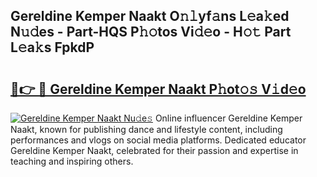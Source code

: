 ## Gereldine Kemper Naakt O𝚗𝚕yf𝚊ns L𝚎a𝚔ed N𝚞𝚍es - Part-HQS P𝚑𝚘tos Vi𝚍𝚎o - H𝚘𝚝 Part L𝚎a𝚔s FpkdP

# <h2><a href="http://kf31gye.oniu.top/?m=Gereldine+Kemper+Naakt">🔗👉 🔴 Gereldine Kemper Naakt P𝚑ot𝚘𝚜 V𝚒d𝚎o</a></h2>

[![Gereldine Kemper Naakt Nu𝚍e𝚜](https://i.imgur.com/0qMVB7G.gif)](http://kf31gye.oniu.top/?m=Gereldine+Kemper+Naakt)
Online influencer Gereldine Kemper Naakt, known for publishing dance and lifestyle content, including performances and vlogs on social media platforms. Dedicated educator Gereldine Kemper Naakt, celebrated for their passion and expertise in teaching and inspiring others.  
